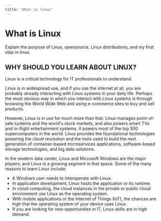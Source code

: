 ```yaml
---
title: "What is linux"
---
```


# What is Linux

Explain the purpose of Linux, opensource, Linux distributions, and my first step in linux.

## WHY SHOULD YOU LEARN ABOUT LINUX?

Linux is a critical technology for IT professionals to understand.

Linux is in widespread use, and if you use the internet at all, you are probably already interacting with Linux systems in your daily life. Perhaps the most obvious way in which you interact with Linux systems is through browsing the World Wide Web and using e-commerce sites to buy and sell products.

However, Linux is in use for much more than that. Linux manages point-of-sale systems and the world's stock markets, and also powers smart TVs and in-flight entertainment systems. It powers most of the top 500 supercomputers in the world. Linux provides the foundational technologies powering the cloud revolution and the tools used to build the next generation of container-based microservices applications, software-based storage technologies, and big data solutions.

In the modern data center, Linux and Microsoft Windows are the major players, and Linux is a growing segment in that space. Some of the many reasons to learn Linux include:
* A Windows user needs to interoperate with Linux.
* In application development, Linux hosts the application or its runtime.
* In cloud computing, the cloud instances in the private or public cloud environment use Linux as the operating system.
* With mobile applications or the Internet of Things (IoT), the chances are high that the operating system of your device uses Linux.
* If you are looking for new opportunities in IT, Linux skills are in high demand.